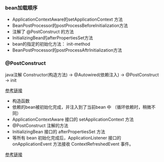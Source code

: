 ### bean加载顺序
* ApplicationContextAware的setApplicationContext 方法
* BeanPostProcessor的postProcessBeforeInitialization方法
* 注解了 @PostConstruct 的方法
* InitializingBean的afterPropertiesSet方法
* bean的指定的初始化方法： init-method
* BeanPostProcessor的postProcessAftrInitialization方法

### @PostConstruct
java注解 Constructor(构造方法) -> @Autowired(依赖注入) -> @PostConstruct -> init

[参考链接](https://blog.csdn.net/Asa_Prince/article/details/118342171)


* 构造函数
* 依赖的bean被初始化完成，并注入到了当前bean 中 （循环依赖时，稍微不同）
* ApplicationContextAware 接口的 setApplicationContext 方法
* @PostConstruct 注解的方法
* InitializingBean 接口的 afterPropertiesSet 方法
* 等所有 bean 初始化完成后，ApplicationListener<ApplicationEvent> 接口的 onApplicationEvent 方法接收 ContextRefreshedEvent 事件。

[参考链接](https://www.letianbiji.com/spring/sca-spring-postcontruct-initializingbean-run-order.html)

